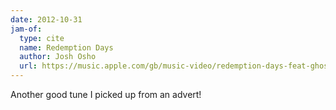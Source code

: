 ```yaml
---
date: 2012-10-31
jam-of:
  type: cite
  name: Redemption Days
  author: Josh Osho
  url: https://music.apple.com/gb/music-video/redemption-days-feat-ghostface-killah/1445832044
---
```


Another good tune I picked up from an advert!
